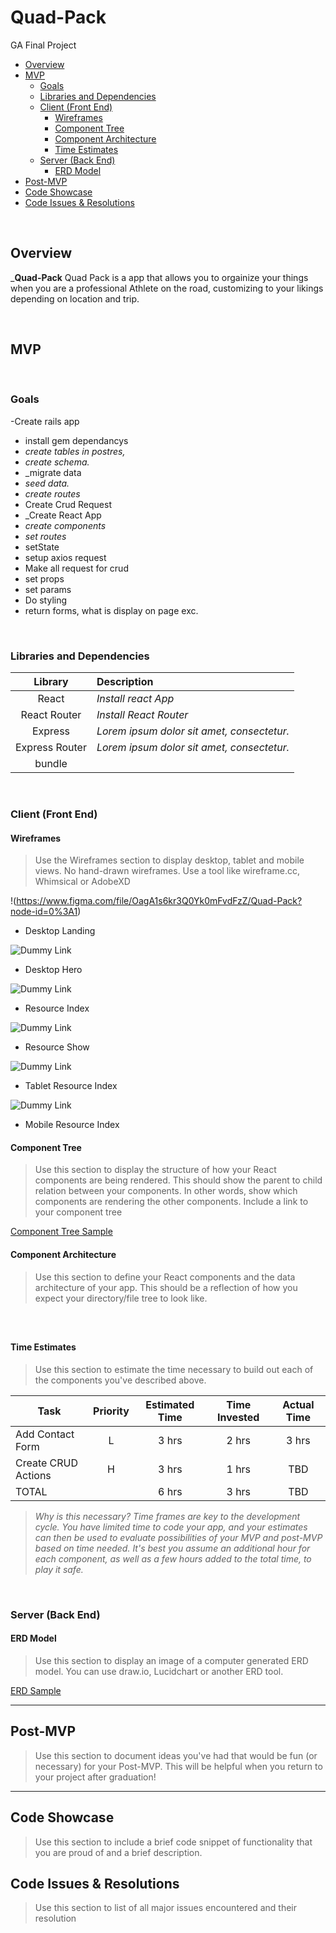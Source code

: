# Quad-Pack
GA Final Project





- [Overview](#overview)
- [MVP](#mvp)
  - [Goals](#goals)
  - [Libraries and Dependencies](#libraries-and-dependencies)
  - [Client (Front End)](#client-front-end)
    - [Wireframes](#wireframes)
    - [Component Tree](#component-tree)
    - [Component Architecture](#component-architecture)
    - [Time Estimates](#time-estimates)
  - [Server (Back End)](#server-back-end)
    - [ERD Model](#erd-model)
- [Post-MVP](#post-mvp)
- [Code Showcase](#code-showcase)
- [Code Issues & Resolutions](#code-issues--resolutions)

<br>

## Overview

_**Quad-Pack** Quad Pack is a app that allows you to orgainize your things when you are a professional Athlete on the road, customizing to your likings depending on location and trip. 

<br>

## MVP


<br>

### Goals
-Create rails app
- install gem dependancys
- _create tables in postres,_
- _create schema._
- _migrate data
- _seed data._
- _create routes_
- Create Crud Request
- _Create React App
- _create components_
- _set routes_
- setState
- setup axios request
- Make all request for crud
- set props
- set params
- Do styling
- return forms, what is display on page exc. 

<br>

### Libraries and Dependencies



|     Library      | Description                                |
| :--------------: | :----------------------------------------- |
|      React       | _Install react App_ |
|   React Router   | _Install React Router_ |
|     Express      | _Lorem ipsum dolor sit amet, consectetur._ |
|  Express Router  | _Lorem ipsum dolor sit amet, consectetur._ |
| bundle           |
<br>

### Client (Front End)

#### Wireframes

> Use the Wireframes section to display desktop, tablet and mobile views. No hand-drawn wireframes. Use a tool like wireframe.cc, Whimsical or AdobeXD

!(https://www.figma.com/file/OagA1s6kr3Q0Yk0mFvdFzZ/Quad-Pack?node-id=0%3A1)

- Desktop Landing

![Dummy Link](url)

- Desktop Hero

![Dummy Link](url)

- Resource Index

![Dummy Link](url)

- Resource Show

![Dummy Link](url)

- Tablet Resource Index

![Dummy Link](url)

- Mobile Resource Index

#### Component Tree

> Use this section to display the structure of how your React components are being rendered. This should show the parent to child relation between your components. In other words, show which components are rendering the other components. Include a link to your component tree

[Component Tree Sample](https://whimsical.com/quad-component-tree-FrnJiifivvnLR2E9CExEWc)

#### Component Architecture

> Use this section to define your React components and the data architecture of your app. This should be a reflection of how you expect your directory/file tree to look like. 

``` structure



```

#### Time Estimates

> Use this section to estimate the time necessary to build out each of the components you've described above.

| Task                | Priority | Estimated Time | Time Invested | Actual Time |
| ------------------- | :------: | :------------: | :-----------: | :---------: |
| Add Contact Form    |    L     |     3 hrs      |     2 hrs     |    3 hrs    |
| Create CRUD Actions |    H     |     3 hrs      |     1 hrs     |     TBD     |
| TOTAL               |          |     6 hrs      |     3 hrs     |     TBD     |

> _Why is this necessary? Time frames are key to the development cycle. You have limited time to code your app, and your estimates can then be used to evaluate possibilities of your MVP and post-MVP based on time needed. It's best you assume an additional hour for each component, as well as a few hours added to the total time, to play it safe._

<br>

### Server (Back End)

#### ERD Model

> Use this section to display an image of a computer generated ERD model. You can use draw.io, Lucidchart or another ERD tool.

[ERD Sample](https://app.diagrams.net/#G14rEQdJdB0MVknsU4yr6Dh1cUvbZCsjwr)
<br>

***

## Post-MVP

> Use this section to document ideas you've had that would be fun (or necessary) for your Post-MVP. This will be helpful when you return to your project after graduation!

***

## Code Showcase

> Use this section to include a brief code snippet of functionality that you are proud of and a brief description.

## Code Issues & Resolutions

> Use this section to list of all major issues encountered and their resolution
